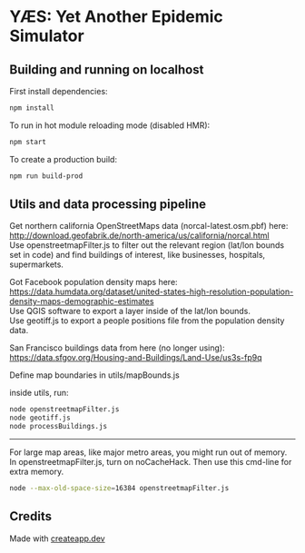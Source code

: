 # YÆS: Yet Another Epidemic Simulator

## Building and running on localhost

First install dependencies:

```sh
npm install
```

To run in hot module reloading mode (disabled HMR):

```sh
npm start
```

To create a production build:

```sh
npm run build-prod
```

## Utils and data processing pipeline
Get northern california OpenStreetMaps data (norcal-latest.osm.pbf) here: http://download.geofabrik.de/north-america/us/california/norcal.html  
Use openstreetmapFilter.js to filter out the relevant region (lat/lon bounds set in code) and find buildings of interest, like businesses, hospitals, supermarkets.  

Got Facebook population density maps here: https://data.humdata.org/dataset/united-states-high-resolution-population-density-maps-demographic-estimates  
Use QGIS software to export a layer inside of the lat/lon bounds.  
Use geotiff.js to export a people positions file from the population density data.  

San Francisco buildings data from here (no longer using): https://data.sfgov.org/Housing-and-Buildings/Land-Use/us3s-fp9q

Define map boundaries in utils/mapBounds.js

inside utils, run:
```sh
node openstreetmapFilter.js
node geotiff.js
node processBuildings.js
```

-----------------------

For large map areas, like major metro areas, you might run out of memory. In openstreetmapFilter.js, turn on noCacheHack. Then use this cmd-line for extra memory.

```sh
node --max-old-space-size=16384 openstreetmapFilter.js
```

## Credits

Made with [createapp.dev](https://createapp.dev/)

